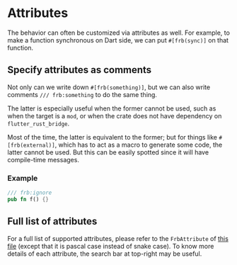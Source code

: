 # Attributes

The behavior can often be customized via attributes as well.
For example, to make a function synchronous on Dart side, we can put `#[frb(sync)]` on that function.

## Specify attributes as comments

Not only can we write down `#[frb(something)]`,
but we can also write comments `/// frb:something` to do the same thing.

The latter is especially useful when the former cannot be used,
such as when the target is a `mod`, or when the crate does not have dependency on `flutter_rust_bridge`.

Most of the time, the latter is equivalent to the former;
but for things like `#[frb(external)]`, which has to act as a macro to generate some code,
the latter cannot be used.
But this can be easily spotted since it will have compile-time messages.

### Example

```rust
/// frb:ignore
pub fn f() {}
```

## Full list of attributes

For a full list of supported attributes, please refer to the `FrbAttribute`
of [this file](https://github.com/fzyzcjy/flutter_rust_bridge/blob/master/frb_codegen/src/library/codegen/parser/mir/parser/attribute.rs)
(except that it is pascal case instead of snake case).
To know more details of each attribute, the search bar at top-right may be useful.
